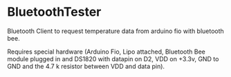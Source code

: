 # BluetoothTester
Bluetooth Client to request temperature data from arduino fio with bluetooth bee.

Requires special hardware (Arduino Fio, Lipo attached, Bluetooth Bee module plugged in and DS1820 with datapin on D2, VDD on +3.3v, GND to GND and the 4.7 k resistor between VDD and data pin).

